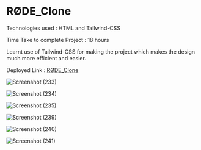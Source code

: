 # RØDE_Clone

Technologies used : HTML and Tailwind-CSS

Time Take to complete Project : 18 hours

Learnt use of Tailwind-CSS for making the project which makes the design much more efficient and easier.

Deployed Link : [RØDE_Clone](https://remarkable-puffpuff-26a443.netlify.app/)

![Screenshot (233)](https://user-images.githubusercontent.com/82273693/189477380-310c9395-db9a-4a18-b97a-996081cdea0f.png)

![Screenshot (234)](https://user-images.githubusercontent.com/82273693/189477387-0892cdce-c1e9-407f-9bc1-6debdb644c3b.png)

![Screenshot (235)](https://user-images.githubusercontent.com/82273693/189477395-aaf92832-03b0-4909-b87e-272d3e12589b.png)

![Screenshot (239)](https://user-images.githubusercontent.com/82273693/189477408-54742b2c-7573-4a45-998c-343620c60e5d.png)

![Screenshot (240)](https://user-images.githubusercontent.com/82273693/189477429-d64f3047-cc1a-4f2b-85da-96f12e06c22d.png)

![Screenshot (241)](https://user-images.githubusercontent.com/82273693/189477416-5d8572de-64b4-4f07-a14f-20f2696e32e7.png)
